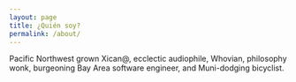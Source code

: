 ```yaml
---
layout: page
title: ¿Quién soy?
permalink: /about/
---
```


Pacific Northwest grown Xican@, ecclectic audiophile, Whovian, philosophy wonk, burgeoning Bay Area software engineer, and Muni-dodging bicyclist.
